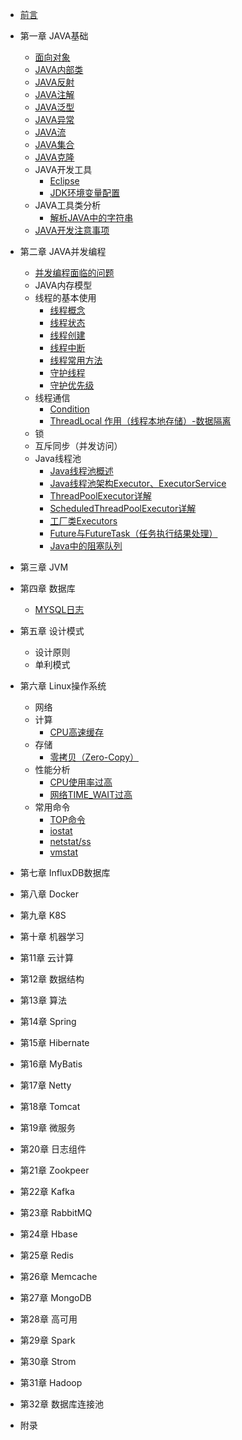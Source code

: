 - [前言](README.md)

- 第一章 JAVA基础
  - [面向对象](book/java-object-oriented.md)
  - [JAVA内部类](book/java-inner-class.md)
  - [JAVA反射](book/java-reflect.md)
  - [JAVA注解](book/java-annotation.md)
  - [JAVA泛型](book/java-generic.md)
  - [JAVA异常](book/java-exception.md)
  - [JAVA流](book/java-io-nio.md)
  - [JAVA集合](book/java-collection-map.md)
  - [JAVA克隆](book/java-clone.md)
  - JAVA开发工具
    - [Eclipse](book/java-ide-eclipse.md)
    - [JDK环境变量配置](book/java-ide-jdk.md)
  - JAVA工具类分析
    - [解析JAVA中的字符串](book/java-string.md)
  - [JAVA开发注意事项](book/java-note.md)

- 第二章 JAVA并发编程
  - [并发编程面临的问题](book/java-thread-context.md)
  - JAVA内存模型
  - 线程的基本使用
    - [线程概念](book/java-thread-base.md)
    - [线程状态](book/java-thread-status.md)
    - [线程创建](book/java-thread-create.md)
    - [线程中断](book/java-thread-interrupt.md)
    - [线程常用方法](book/java-thread-method.md)
    - [守护线程](book/java-thread-daemon.md)
    - [守护优先级](book/java-thread-priority.md)
  - 线程通信
    - [Condition](book/java-condition.md)
    - [ThreadLocal 作用（线程本地存储）-数据隔离](book/java-threadlocal.md)
  - 锁
  - 互斥同步（并发访问）
  - Java线程池
    - [Java线程池概述](book/java-threadpools.md)
    - [Java线程池架构Executor、ExecutorService](book/java-executor-executorservice.md)
    - [ThreadPoolExecutor详解](book/java-thread-pool-executor.md)
    - [ScheduledThreadPoolExecutor详解](book/java-scheduled-thread-pool-executor.md)
    - [工厂类Executors](book/java-executors.md)
    - [Future与FutureTask（任务执行结果处理）](book/java-future-futuretask.md)
    - [Java中的阻塞队列](book/java-queue.md)

- 第三章 JVM
  
- 第四章 数据库
  - [MYSQL日志](book/database-mysql-log.md)

- 第五章 设计模式
  - 设计原则
  - 单利模式

- 第六章 Linux操作系统
  - 网络
  - 计算
    - [CPU高速缓存](book/linux-compute-cpu-cache.md)
  - 存储
    - [零拷贝（Zero-Copy）](book/linux-storage-zero-copy.md)
  - 性能分析
    - [CPU使用率过高](book/linux-performance-analysis-cpu.md)
    - [网络TIME_WAIT过高](book/linux-performance-analysis-time-wait.md)
  - 常用命令
    - [TOP命令](book/linux-top.md)
    - [iostat](book/linux-iostat.md)
    - [netstat/ss](book/linux-netstat-ss.md)
    - [vmstat](book/linux-vmstat.md)

- 第七章 InfluxDB数据库
- 第八章 Docker
- 第九章 K8S
- 第十章 机器学习
- 第11章 云计算
- 第12章 数据结构
- 第13章 算法
- 第14章 Spring
- 第15章 Hibernate
- 第16章 MyBatis
- 第17章 Netty
- 第18章 Tomcat
- 第19章 微服务
- 第20章 日志组件
- 第21章 Zookpeer
- 第22章 Kafka
- 第23章 RabbitMQ
- 第24章 Hbase
- 第25章 Redis
- 第26章 Memcache
- 第27章 MongoDB
- 第28章 高可用
- 第29章 Spark
- 第30章 Strom
- 第31章 Hadoop
- 第32章 数据库连接池

- 附录
